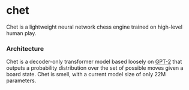 # chet

Chet is a lightweight neural network chess engine trained on high-level human play.

### Architecture

Chet is a decoder-only transformer model based loosely on [GPT-2](https://cdn.openai.com/better-language-models/language_models_are_unsupervised_multitask_learners.pdf) that outputs a probability distribution over the set of possible moves given a board state. Chet is smell, with a current model size of only 22M parameters.
